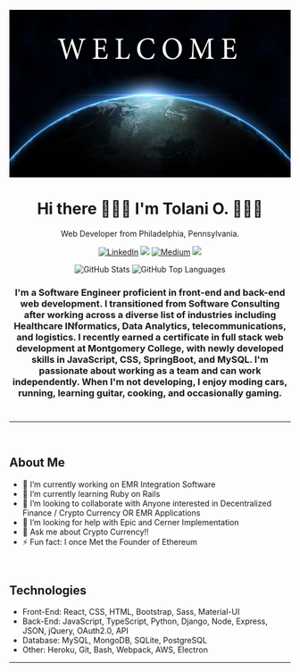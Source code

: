 <img align="center" src="welcome.webp" alt="welcome"
	title="welcome banner" width="1000" height="300" />

<h1 align="center">
  Hi there 🙋🏾‍♂️ I'm Tolani O. 👨🏾‍💻
</h1>

<p align="center">
  Web Developer from Philadelphia, Pennsylvania.
</p>

<p align="center"><a href="https://www.linkedin.com/in/TOyefule" target="_blank"><img alt="LinkedIn" src="https://img.shields.io/badge/linkedin-%230077B5.svg?&style=for-the-badge&logo=linkedin&logoColor=white" /></a> <a href="https://leetcode.com/TOyefule/"><img src="https://img.shields.io/badge/-LeetCode-FFA116?style=for-the-badge&logo=LeetCode&logoColor=black"></a> <a href="https://medium.com/@TOyefule" target="_blank"><img alt="Medium" src="https://img.shields.io/badge/medium-%2312100E.svg?&style=for-the-badge&logo=medium&logoColor=white" /></a> <a href="https://dev.to/toyefule"><img src="https://img.shields.io/badge/DEV.TO-%230A0A0A.svg?&style=for-the-badge&logo=dev-dot-to&logoColor=white"></a></p>

<div align="center">
	<img src="https://github-readme-stats.vercel.app/api?username=TOyefule&show_icons=true&theme=tokyonight&count_private=true" alt="GitHub Stats" align="top" height="180"/>
	<img src="https://github-readme-stats.vercel.app/api/top-langs/?username=TOyefule&theme=tokyonight&langs_count=8&layout=compact" alt="GitHub Top Languages" align="top" height="180"/>
</div>

	

<h3 align="center" style="margin-bottom:10px">I'm a Software Engineer proficient in front-end and back-end web development. I transitioned from Software Consulting after working across a diverse list of industries including Healthcare INformatics, Data Analytics, telecommunications, and logistics. I recently earned a certificate in full stack web development at Montgomery College, with newly developed skills in JavaScript, CSS, SpringBoot, and MySQL. I'm passionate about working as a team and can work independently. When I'm not developing, I enjoy moding cars, running, learning guitar, cooking, and occasionally gaming.</h4>
<div align="center">
<br>
</div>

<hr>

<br>

## About Me

<ul>
<li> 🔭 I’m currently working on EMR Integration Software
<li> 🌱 I’m currently learning Ruby on Rails
<li> 👯 I’m looking to collaborate with Anyone interested in Decentralized Finance / Crypto Currency OR EMR Applications
<li> 🤔 I’m looking for help with Epic and Cerner Implementation
<li> 💬 Ask me about Crypto Currency!!
<li> ⚡ Fun fact: I once Met the Founder of Ethereum
</ul>


<br>

## Technologies

<ul>
<li>Front-End: React, CSS, HTML, Bootstrap, Sass, Material-UI</li>
<li>Back-End: JavaScript, TypeScript, Python, Django, Node, Express, JSON, jQuery, OAuth2.0, API</li>
<li>Database: MySQL, MongoDB, SQLite, PostgreSQL</li>
<li>Other: Heroku, Git, Bash, Webpack, AWS, Electron</li>
</ul>

<hr>


